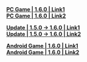 **[PC Game | 1.6.0 | Link1](https://autopatchcn.bhsr.com/client/cn/20231215090743_ffCg5V2j0gON2tvr/PC/StarRail_1.6.0.zip)**  
**[PC Game | 1.6.0 | Link2](https://bhrpg-prod.oss-accelerate.aliyuncs.com/client/cn/220231215090743_ffCg5V2j0gON2tvr/PC/StarRail_1.6.0.zip)**  

**[Update | 1.5.0 -> 1.6.0 | Link1 ](https://autopatchcn.bhsr.com/client/beta/update/hkrpg_cn/33/game_1.5.0_1.6.0_hdiff_J95qxDtHQf2vBRal.zip)**   
**[Update | 1.5.0 -> 1.6.0 | Link2 ](https://bhrpg-prod.oss-accelerate.aliyuncs.com/client/beta/update/hkrpg_cn/33/game_1.5.0_1.6.0_hdiff_J95qxDtHQf2vBRal.zip)**

**[Android Game | 1.6.0 | Link1](https://autopatchcn.bhsr.com/client/cn/20231215090743_ffCg5V2j0gON2tvr/gw/StarRail_1.6.0.apk)**  
**[Android Game | 1.6.0 | Link2](https://bhrpg-prod.oss-accelerate.aliyuncs.com/client/cn/220231215090743_ffCg5V2j0gON2tvr/gw/StarRail_1.6.0.apk)**  

